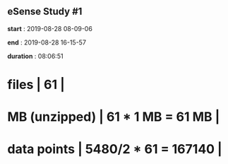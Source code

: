 ## eSense Study #1

__start__     : 2019-08-28 08-09-06

__end__       : 2019-08-28 16-15-57

__duration__  : 08:06:51


 # files | 61 |
 # MB (unzipped) | 61 * 1 MB = 61 MB |
 # data points   | 5480/2 * 61 = 167140 |
